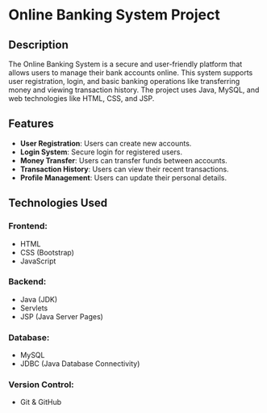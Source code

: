# Online Banking System Project

## Description
The Online Banking System is a secure and user-friendly platform that allows users to manage their bank accounts online. This system supports user registration, login, and basic banking operations like transferring money and viewing transaction history. The project uses Java, MySQL, and web technologies like HTML, CSS, and JSP.

## Features
- **User Registration**: Users can create new accounts.
- **Login System**: Secure login for registered users.
- **Money Transfer**: Users can transfer funds between accounts.
- **Transaction History**: Users can view their recent transactions.
- **Profile Management**: Users can update their personal details.

## Technologies Used

### Frontend:
- HTML
- CSS (Bootstrap)
- JavaScript

### Backend:
- Java (JDK)
- Servlets
- JSP (Java Server Pages)

### Database:
- MySQL
- JDBC (Java Database Connectivity)

### Version Control:
- Git & GitHub
